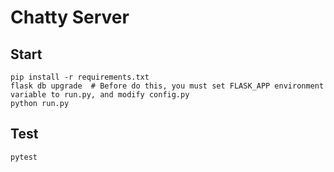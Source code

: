# Chatty Server
## Start
```
pip install -r requirements.txt
flask db upgrade  # Before do this, you must set FLASK_APP environment variable to run.py, and modify config.py
python run.py
```
## Test
```
pytest
```